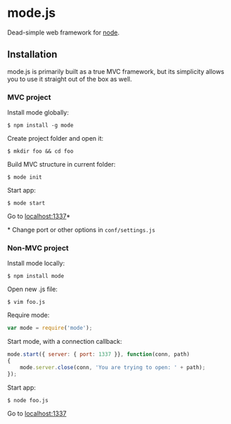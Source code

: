 mode.js
===

Dead-simple web framework for [node](http://nodejs.org).

## Installation

mode.js is primarily built as a true MVC framework, but its simplicity allows you to use it straight out of the box as well.

### MVC project

Install mode globally:

    $ npm install -g mode

Create project folder and open it:

    $ mkdir foo && cd foo

Build MVC structure in current folder:

    $ mode init

Start app:

    $ mode start

Go to [localhost:1337](http://localhost:1337)*

\* Change port or other options in `conf/settings.js`

### Non-MVC project

Install mode locally:

    $ npm install mode

Open new .js file:

    $ vim foo.js

Require mode:

```js
var mode = require('mode');
```

Start mode, with a connection callback:

```js
mode.start({ server: { port: 1337 }}, function(conn, path)
{
    mode.server.close(conn, 'You are trying to open: ' + path);
});
```

Start app:

    $ node foo.js

Go to [localhost:1337](http://localhost:1337)